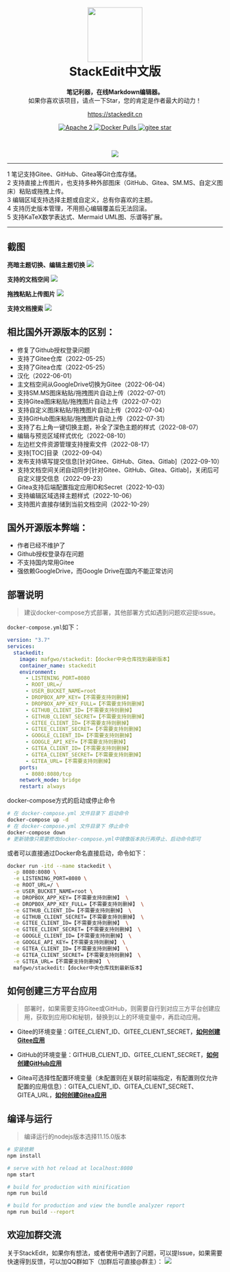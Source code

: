 <h1 align="center" style="text-align:center;">
<img src="chrome-app/icon-512.png" width="128" />
<br />
StackEdit中文版
</h1>
<p align="center">
	<strong>笔记利器，在线Markdown编辑器。</strong><br>
  如果你喜欢该项目，请点一下Star，您的肯定是作者最大的动力！
</p>
<p align="center">
	<a href="https://stackedit.cn/">https://stackedit.cn</a>
</p>
<p align="center">
    <a target="_blank" href="https://www.apache.org/licenses/LICENSE-2.0.txt">
		<img src="https://img.shields.io/:license-Apache2-blue.svg" alt="Apache 2" />
	</a>
    <a target="_blank" href="https://hub.docker.com/r/mafgwo/stackedit">
		<img src="https://img.shields.io/docker/pulls/mafgwo/stackedit.svg" alt="Docker Pulls" />
	</a>
    <a target="_blank" href='https://gitee.com/mafgwo/stackedit/stargazers'>
		<img src='https://gitee.com/mafgwo/stackedit/badge/star.svg' alt='gitee star'/>
	</a>
</p>
<br/>
<p align="center">
	<a target="_blank" href="https://jq.qq.com/?_wv=1027&k=wUSCNqmN">
	<img src="https://img.shields.io/badge/QQ交流群-703187410-orange"/></a>
</p>
<hr />
1 笔记支持Gitee、GitHub、Gitea等Git仓库存储。<br>
2 支持直接上传图片，也支持多种外部图床（GitHub、Gitea、SM.MS、自定义图床）粘贴或拖拽上传。<br>
3 编辑区域支持选择主题或自定义，总有你喜欢的主题。<br>
4 支持历史版本管理，不用担心编辑覆盖后无法回滚。<br>
5 支持KaTeX数学表达式、Mermaid UML图、乐谱等扩展。
<hr />

## 截图

**亮暗主题切换、编辑主题切换**
![](./images/theme.gif)

**支持的文档空间**
![](./images/workspace.png)

**拖拽粘贴上传图片**
![](./images/uploadimg.gif)

**支持文档搜索**
![](./images/search.gif)

## 相比国外开源版本的区别：
- 修复了Github授权登录问题
- 支持了Gitee仓库（2022-05-25）
- 支持了Gitea仓库（2022-05-25）
- 汉化（2022-06-01）
- 主文档空间从GoogleDrive切换为Gitee（2022-06-04）
- 支持SM.MS图床粘贴/拖拽图片自动上传（2022-07-01）
- 支持Gitea图床粘贴/拖拽图片自动上传（2022-07-02）
- 支持自定义图床粘贴/拖拽图片自动上传（2022-07-04）
- 支持GitHub图床粘贴/拖拽图片自动上传（2022-07-31）
- 支持了右上角一键切换主题，补全了深色主题的样式（2022-08-07）
- 编辑与预览区域样式优化（2022-08-10）
- 左边栏文件资源管理支持搜索文件（2022-08-17）
- 支持[TOC]目录（2022-09-04）
- 发布支持填写提交信息[针对Gitee、GitHub、Gitea、Gitlab]（2022-09-10）
- 支持文档空间关闭自动同步[针对Gitee、GitHub、Gitea、Gitlab]，关闭后可自定义提交信息（2022-09-23）
- Gitea支持后端配置指定应用ID和Secret（2022-10-03）
- 支持编辑区域选择主题样式（2022-10-06）
- 支持图片直接存储到当前文档空间（2022-10-29）

## 国外开源版本弊端：
- 作者已经不维护了
- Github授权登录存在问题
- 不支持国内常用Gitee
- 强依赖GoogleDrive，而Google Drive在国内不能正常访问

## 部署说明
> 建议docker-compose方式部署，其他部署方式如遇到问题欢迎提issue。

`docker-compose.yml`如下：

```yaml
version: "3.7"
services:
  stackedit:
    image: mafgwo/stackedit:【docker中央仓库找到最新版本】
    container_name: stackedit
    environment:
      - LISTENING_PORT=8080
      - ROOT_URL=/
      - USER_BUCKET_NAME=root
      - DROPBOX_APP_KEY=【不需要支持则删掉】
      - DROPBOX_APP_KEY_FULL=【不需要支持则删掉】
      - GITHUB_CLIENT_ID=【不需要支持则删掉】
      - GITHUB_CLIENT_SECRET=【不需要支持则删掉】
      - GITEE_CLIENT_ID=【不需要支持则删掉】
      - GITEE_CLIENT_SECRET=【不需要支持则删掉】
      - GOOGLE_CLIENT_ID=【不需要支持则删掉】
      - GOOGLE_API_KEY=【不需要支持则删掉】
      - GITEA_CLIENT_ID=【不需要支持则删掉】
      - GITEA_CLIENT_SECRET=【不需要支持则删掉】
      - GITEA_URL=【不需要支持则删掉】
    ports:
      - 8080:8080/tcp
    network_mode: bridge
    restart: always
```

docker-compose方式的启动或停止命令
```bash
# 在 docker-compose.yml 文件目录下 启动命令 
docker-compose up -d
# 在 docker-compose.yml 文件目录下 停止命令 
docker-compose down
# 更新镜像只需要修改docker-compose.yml中镜像版本执行再停止、启动命令即可
```

或者可以直接通过Docker命名直接启动，命令如下：

```bash
docker run -itd --name stackedit \
  -p 8080:8080 \
  -e LISTENING_PORT=8080 \
  -e ROOT_URL=/ \
  -e USER_BUCKET_NAME=root \
  -e DROPBOX_APP_KEY=【不需要支持则删掉】 \
  -e DROPBOX_APP_KEY_FULL=【不需要支持则删掉】 \
  -e GITHUB_CLIENT_ID=【不需要支持则删掉】 \
  -e GITHUB_CLIENT_SECRET=【不需要支持则删掉】 \
  -e GITEE_CLIENT_ID=【不需要支持则删掉】 \
  -e GITEE_CLIENT_SECRET=【不需要支持则删掉】 \
  -e GOOGLE_CLIENT_ID=【不需要支持则删掉】 \
  -e GOOGLE_API_KEY=【不需要支持则删掉】 \
  -e GITEA_CLIENT_ID=【不需要支持则删掉】 \
  -e GITEA_CLIENT_SECRET=【不需要支持则删掉】 \
  -e GITEA_URL=【不需要支持则删掉】 \
  mafgwo/stackedit:【docker中央仓库找到最新版本】

```

## 如何创建三方平台应用
> 部署时，如果需要支持Gitee或GitHub，则需要自行到对应三方平台创建应用，获取到应用ID和秘钥，替换到以上的环境变量中，再启动应用。

- Gitee的环境变量：GITEE_CLIENT_ID、GITEE_CLIENT_SECRET，**[如何创建Gitee应用](./docs/部署之Gitee应用创建.md)**

- GitHub的环境变量：GITHUB_CLIENT_ID、GITEE_CLIENT_SECRET，**[如何创建GitHub应用](./docs/部署之GitHub应用创建.md)**

- Gitea可选择性配置环境变量（未配置则在关联时前端指定，有配置则仅允许配置的应用信息）：GITEA_CLIENT_ID、GITEA_CLIENT_SECRET、GITEA_URL，**[如何创建Gitea应用](./docs/部署之Gitea应用创建.md)**


## 编译与运行
> 编译运行的nodejs版本选择11.15.0版本

```bash
# 安装依赖
npm install

# serve with hot reload at localhost:8080
npm start

# build for production with minification
npm run build

# build for production and view the bundle analyzer report
npm run build --report
```

## 欢迎加群交流
关于StackEdit，如果你有想法，或者使用中遇到了问题，可以提Issue，如果需要快速得到反馈，可以加QQ群如下（加群后可直接@群主）：
![](./images/qq.jpeg)
